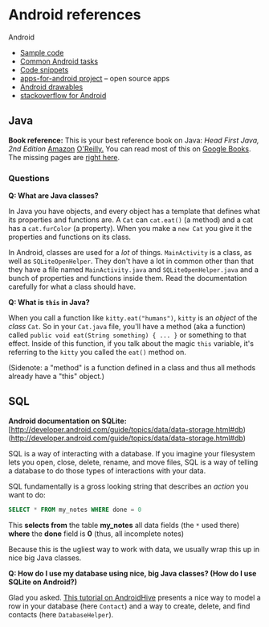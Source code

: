 # Android references

Android

* [Sample code](http://developer.android.com/resources/samples/index.html)
* [Common Android tasks](http://developer.android.com/resources/faq/commontasks.html)
* [Code snippets](http://www.androidsnippets.org/)
* [apps-for-android project](http://code.google.com/p/apps-for-android/) – open source apps
* [Android drawables](http://androiddrawableexplorer.appspot.com/)
* [stackoverflow for Android](http://stackoverflow.com/questions/tagged/android)

## Java

**Book reference:** This is your best reference book on Java: *Head First Java, 2nd Edition* [Amazon](http://www.amazon.com/Head-First-Java-Kathy-Sierra/dp/0596009208/ref=sr_1_1?ie=UTF8&qid=1294712873&sr=8-1) [O'Reilly.](http://oreilly.com/catalog/9780596009205/) You can read most of this on [Google Books](http://books.google.com/books?id=5VTBuvfZDyoC&printsec=frontcover&source=gbs_atb#v=onepage&q&f=false). The missing pages are [right here](https://docs.google.com/viewer?a=v&pid=sites&srcid=ZGVmYXVsdGRvbWFpbnxzb2Z0ZW5namF2YXxneDoyNWRlMTA0MTVmZThmN2Rj).

### Questions

**Q: What are Java classes?**

In Java you have objects, and every object has a template that defines what its properties and functions are. A `Cat` can `cat.eat()` (a method) and a cat has a `cat.furColor` (a property). When you make a `new Cat` you give it the properties and functions on its class.

In Android, classes are used for a *lot* of things. `MainActivity` is a class, as well as `SQLiteOpenHelper`. They don't have a lot in common other than that they have a file named `MainActivity.java` and `SQLiteOpenHelper.java` and a bunch of properties and functions inside them. Read the documentation carefully for what a class should have.

**Q: What is `this` in Java?**

When you call a function like `kitty.eat("humans")`, `kitty` is an *object* of the *class* `Cat`. So in your `Cat.java` file, you'll have a method (aka a function) called `public void eat(String something) { ... }` or something to that effect. Inside of this function, if you talk about the magic `this` variable, it's referring to the `kitty` you called the `eat()` method on. 

(Sidenote: a "method" is a function defined in a class and thus all methods already have a "this" object.)


## SQL

**Android documentation on SQLite:** [http://developer.android.com/guide/topics/data/data-storage.html#db)(http://developer.android.com/guide/topics/data/data-storage.html#db)

SQL is a way of interacting with a database. If you imagine your filesystem lets you open, close, delete, rename, and move files, SQL is a way of telling a database to do those types of interactions with your data.

SQL fundamentally is a gross looking string that describes an *action* you want to do:

```sql
SELECT * FROM my_notes WHERE done = 0
```

This **selects from** the table **my_notes** all data fields (the `*` used there) **where** the **done** field is **0** (thus, all incomplete notes)

Because this is the ugliest way to work with data, we usually wrap this up in nice big Java classes.

**Q: How do I use my database using nice, big Java classes? (How do I use SQLite on Android?)**

Glad you asked. [This tutorial on AndroidHive](http://www.androidhive.info/2011/11/android-sqlite-database-tutorial/) presents a nice way to model a row in your database (here `Contact`) and a way to create, delete, and find contacts (here `DatabaseHelper`).
